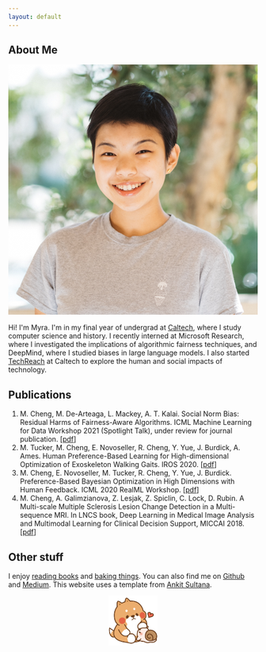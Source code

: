 ```yaml
---
layout: default
---
```


## About Me

<img class="profile-picture" src="imgs/me.jpg">

 Hi! I'm Myra. I'm in my final year of undergrad at [Caltech](https://cms.caltech.edu/news?keyword=Myra+Cheng), where I study computer science and history. I recently interned at Microsoft Research, where I investigated the implications of algorithmic fairness techniques, and DeepMind, where I studied biases in large language models. I also started [TechReach](https://techreach.clubs.caltech.edu/) at Caltech to explore the human and social impacts of technology. 

## Publications

1. M. Cheng, M. De-Arteaga, L. Mackey, A. T. Kalai. Social Norm Bias: Residual Harms of Fairness-Aware Algorithms. ICML Machine Learning for Data Workshop 2021 (Spotlight Talk), under review for journal publication. [[pdf](https://arxiv.org/pdf/2108.11056.pdf)]
2. M. Tucker, M. Cheng, E. Novoseller, R. Cheng, Y. Yue, J. Burdick, A. Ames. Human Preference-Based Learning for High-dimensional Optimization of Exoskeleton Walking Gaits. IROS 2020. [[pdf](https://arxiv.org/pdf/2003.06495.pdf)]
3. M. Cheng, E. Novoseller, M. Tucker, R. Cheng, Y. Yue, J. Burdick. Preference-Based Bayesian Optimization in High Dimensions with Human Feedback. ICML 2020 RealML Workshop. [[pdf](https://realworldml.github.io/files/cr/17_RealML_workshop_2020_LineCoSpar.pdf)]
4. M. Cheng, A. Galimzianova, Z. Lesjak, Z. Spiclin, C. Lock, D. Rubin. A Multi-scale Multiple Sclerosis Lesion Change Detection in a Multi-sequence MRI. In LNCS book, Deep Learning in Medical Image Analysis and Multimodal Learning for Clinical Decision Support, MICCAI 2018. [[pdf](https://web.stanford.edu/group/rubinlab/pubs/Cheng-2018-AMulti-scaleMultipleSclerosis.pdf)]

## Other stuff
I enjoy [reading books](books) and [baking things](http://instagram.com/tarobun). You can also find me on [Github](https://github.com/myracheng) and [Medium](https://medium.com/@myracheng). This website uses a template from [Ankit Sultana](https://github.com/ankitsultana). 

<center><img style="max-height: 100px;" src="tontonsnail.gif"></center>


